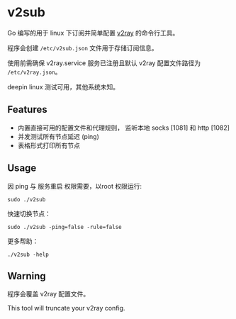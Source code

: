 # v2sub

Go 编写的用于 linux 下订阅并简单配置 [v2ray](https://github.com/v2ray/v2ray-core) 的命令行工具。

程序会创建 `/etc/v2sub.json` 文件用于存储订阅信息。

使用前需确保 v2ray.service 服务已注册且默认 v2ray 配置文件路径为 `/etc/v2ray.json`。

deepin linux 测试可用，其他系统未知。

## Features

+ 内置直接可用的配置文件和代理规则， 监听本地 socks \[1081\] 和 http \[1082\]
+ 并发测试所有节点延迟 (ping)
+ 表格形式打印所有节点

## Usage

因 ping 与 服务重启 权限需要，以root 权限运行:

```shell script
sudo ./v2sub
```

快速切换节点：

```shell script
sudo ./v2sub -ping=false -rule=false
```

更多帮助：

```shell script
./v2sub -help
```

## Warning

程序会覆盖 v2ray 配置文件。

This tool will truncate your v2ray config.